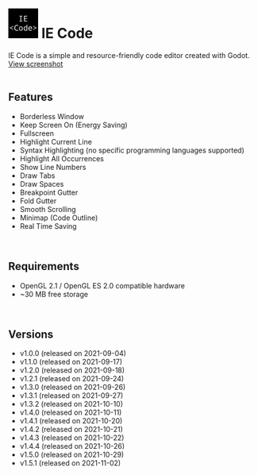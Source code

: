 # <img src="https://github.com/Ihsan-Entertainment/IE-Code/blob/main/IE%20Code/Logo/icon.png" title="Logo" alt="Logo" height="60"> IE Code
IE Code is a simple and resource-friendly code editor created with Godot.<br />
 <a href="https://github.com/Ihsan-Entertainment/IE-Code/blob/main/Screenshots/editor.png">View screenshot</a><br />
<br />

## Features
* Borderless Window
* Keep Screen On (Energy Saving)
* Fullscreen
* Highlight Current Line
* Syntax Highlighting (no specific programming languages supported)
* Highlight All Occurrences
* Show Line Numbers
* Draw Tabs
* Draw Spaces
* Breakpoint Gutter
* Fold Gutter
* Smooth Scrolling
* Minimap (Code Outline)
* Real Time Saving
<br />

## Requirements
* OpenGL 2.1 / OpenGL ES 2.0 compatible hardware
* ~30 MB free storage
<br />

## Versions
* v1.0.0 (released on 2021-09-04)<br />
* v1.1.0 (released on 2021-09-17)<br />
* v1.2.0 (released on 2021-09-18)<br />
* v1.2.1 (released on 2021-09-24)<br />
* v1.3.0 (released on 2021-09-26)<br />
* v1.3.1 (released on 2021-09-27)<br />
* v1.3.2 (released on 2021-10-10)<br />
* v1.4.0 (released on 2021-10-11)<br />
* v1.4.1 (released on 2021-10-20)<br />
* v1.4.2 (released on 2021-10-21)<br />
* v1.4.3 (released on 2021-10-22)<br />
* v1.4.4 (released on 2021-10-26)<br />
* v1.5.0 (released on 2021-10-29)<br />
* v1.5.1 (released on 2021-11-02)
